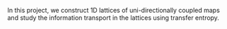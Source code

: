 In this project, we construct 1D lattices of uni-directionally coupled maps and study the information transport in the lattices using transfer entropy. 
